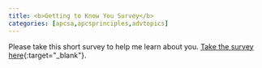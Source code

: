 ```yaml
---
title: <b>Getting to Know You Survey</b>
categories: [apcsa,apcsprinciples,advtopics]
---
```

Please take this short survey to help me learn about you. [Take the survey here](https://goo.gl/forms/GgjFX5KllrVnHz1r2){:target="_blank"}.
